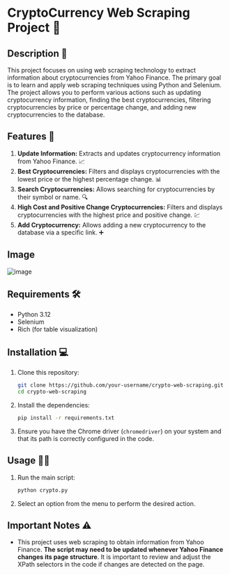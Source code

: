 # CryptoCurrency Web Scraping Project 🚀

## Description 📄

This project focuses on using web scraping technology to extract information about cryptocurrencies from Yahoo Finance. The primary goal is to learn and apply web scraping techniques using Python and Selenium. The project allows you to perform various actions such as updating cryptocurrency information, finding the best cryptocurrencies, filtering cryptocurrencies by price or percentage change, and adding new cryptocurrencies to the database.

## Features 🌟

1. **Update Information:** Extracts and updates cryptocurrency information from Yahoo Finance. 📈
2. **Best Cryptocurrencies:** Filters and displays cryptocurrencies with the lowest price or the highest percentage change. 📊
3. **Search Cryptocurrencies:** Allows searching for cryptocurrencies by their symbol or name. 🔍
4. **High Cost and Positive Change Cryptocurrencies:** Filters and displays cryptocurrencies with the highest price and positive change. 💹
5. **Add Cryptocurrency:** Allows adding a new cryptocurrency to the database via a specific link. ➕

## Image 

![image](https://github.com/Foxnta/web-scraping-cripto-currency/assets/98507207/f1ba1317-ca71-4d86-a40e-870fe080971a)


## Requirements 🛠️

- Python 3.12
- Selenium
- Rich (for table visualization)

## Installation 💻

1. Clone this repository:
    ```bash
    git clone https://github.com/your-username/crypto-web-scraping.git
    cd crypto-web-scraping
    ```

2. Install the dependencies:
    ```bash
    pip install -r requirements.txt
    ```

3. Ensure you have the Chrome driver (`chromedriver`) on your system and that its path is correctly configured in the code.

## Usage 🧑‍💻

1. Run the main script:
    ```bash
    python crypto.py
    ```

2. Select an option from the menu to perform the desired action.

## Important Notes ⚠️

- This project uses web scraping to obtain information from Yahoo Finance. **The script may need to be updated whenever Yahoo Finance changes its page structure**. It is important to review and adjust the XPath selectors in the code if changes are detected on the page.



